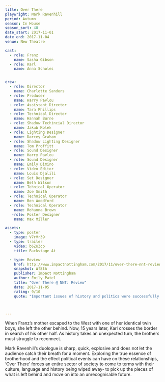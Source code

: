 ```yaml
---
title: Over There
playwright: Mark Ravenhill
period: Autumn
season: In House
season_sort: 40
date_start: 2017-11-01
date_end: 2017-11-04
venue: New Theatre

cast:
  - role: Franz
    name: Sasha Gibson
  - role: Karl
    name: Anna Scholes


crew:
  - role: Director
    name: Charlotte Sanders
  - role: Producer
    name: Harry Pavlou
  - role: Assistant Director
    name: Tara Phillips
  - role: Technical Director
    name: Hannah Burne
  - role: Shadow Techincial Director
    name: Jakub Kolek
  - role: Lighting Designer
    name: Darcey Graham
  - role: Shadow Lighting Designer
    name: Tom Proffitt
  - role: Sound Designer
    name: Harry Pavlou
  - role: Sound Designer
    name: Emily Dimino
  - role: Video Editor
    name: Louis Djalili
  - role: Set Designer
    name: Beth Wilson
  - role: Tehnical Operator
    name: Zoe Smith
  - role: Technical Operator
    name: Ben Woodford
  - role: Technical Operator
    name: Rohanna Brown
   -role: Poster Designer
    name: Max Miller

assets:
  - type: poster
    image: V7rVr39
  - type: trailer
    video: b6ZKZcp
    title: Backstage At

  - type: Review
    href: http://www.impactnottingham.com/2017/11/over-there-nnt-review/
    snapshot: Wf8tA
    publisher: Impact Nottingham
    author: Emily Patel
    title: "Over There @ NNT: Review"
    date: 2017-11-05
    rating: 9/10
    quote: "Important issues of history and politics were successfully explored in only eighty minutes, demonstrating the effect political events can have on relationships and identity."



---
```



When Franz’s mother escaped to the West with one of her identical twin boys, she left the other behind. Now, 15 years later, Karl crosses the border in search of his other half. As history takes an unexpected turn, the brothers must struggle to reconnect.

Mark Ravenhill’s duologue is sharp, quick, explosive and does not let the audience catch their breath for a moment. Exploring the true essence of brotherhood and the effect political events can have on these relationships, ‘Over There’ forces an entire sector of society to come to terms with their culture, language and history being wiped away- to pick up the pieces of what is left behind and move on into an unrecognisable future.